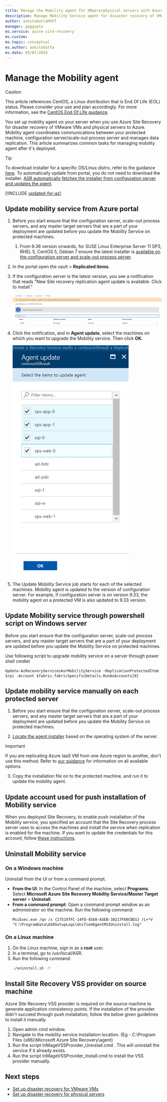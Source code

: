 ```yaml
---
title: Manage the Mobility agent for VMware/physical servers with Azure Site Recovery
description: Manage Mobility Service agent for disaster recovery of VMware VMs and physical servers to Azure using the  Azure Site Recovery service.
author: ankitaduttaMSFT
manager: gaggupta
ms.service: azure-site-recovery
ms.custom:
ms.topic: conceptual
ms.author: ankitadutta
ms.date: 03/07/2024
---
```


# Manage the Mobility agent

> [!CAUTION]
> This article references CentOS, a Linux distribution that is End Of Life (EOL) status. Please consider your use and plan accordingly. For more information, see the [CentOS End Of Life guidance](/azure/virtual-machines/workloads/centos/centos-end-of-life).

You set up mobility agent on your server when you use Azure Site Recovery for disaster recovery of VMware VMs and physical servers to Azure. Mobility agent coordinates communications between your protected machine, configuration server/scale-out process server and manages data replication. This article summarizes common tasks for managing mobility agent after it's deployed.

>[!TIP]
>To download installer for a specific OS/Linux distro, refer to the guidance [here](vmware-physical-mobility-service-overview.md#locate-installer-files). To automatically update from portal, you do not need to download the installer. [ASR automatically fetches the installer from configuration server and updates the agent](#update-mobility-service-from-azure-portal).

[!INCLUDE [updated-for-az](~/reusable-content/ce-skilling/azure/includes/updated-for-az.md)]

## Update mobility service from Azure portal

1. Before you start ensure that the configuration server, scale-out process servers, and any master target servers that are a part of your deployment are updated before you update the Mobility Service on protected machines.
    1. From 9.36 version onwards, for SUSE Linux Enterprise Server 11 SP3, RHEL 5, CentOS 5, Debian 7 ensure the latest installer is [available on the configuration server and scale-out process server](vmware-physical-mobility-service-overview.md#download-latest-mobility-agent-installer-for-suse-11-sp3-suse-11-sp4-rhel-5-cent-os-5-debian-7-debian-8-debian-9-oracle-linux-6-and-ubuntu-1404-server).
1. In the portal open the vault > **Replicated items**.
1. If the configuration server is the latest version, you see a notification that reads "New Site recovery replication agent update is available. Click to install."

     ![Replicated items window](./media/vmware-azure-install-mobility-service/replicated-item-notif.png)

4. Click the notification, and in **Agent update**, select the machines on which you want to upgrade the Mobility service. Then click **OK**.

     ![Replicated items VM list](./media/vmware-azure-install-mobility-service/update-okpng.png)

5. The Update Mobility Service job starts for each of the selected machines. Mobility agent is updated to the version of configuration server. For example, if configuration server is on version 9.33, the mobility agent on a protected VM is also updated to 9.33 version.

## Update Mobility service through powershell script on Windows server

Before you start ensure that the configuration server, scale-out process servers, and any master target servers that are a part of your deployment are updated before you update the Mobility Service on protected machines.

Use following script to upgrade mobility service on a server through power shell cmdlet

```azurepowershell
Update-AzRecoveryServicesAsrMobilityService -ReplicationProtectedItem $rpi -Account $fabric.fabricSpecificDetails.RunAsAccounts[0]
```

## Update mobility service manually on each protected server

1. Before you start ensure that the configuration server, scale-out process servers, and any master target servers that are a part of your deployment are updated before you update the Mobility Service on protected machines.

2. [Locate the agent installer](vmware-physical-mobility-service-overview.md#locate-installer-files) based on the operating system of the server.

>[!IMPORTANT]
> If you are replicating Azure IaaS VM from one Azure region to another, don't use this method. Refer to [our guidance](azure-to-azure-autoupdate.md) for information on all available options.

3. Copy the installation file on to the protected machine, and run it to update the mobility agent.

## Update account used for push installation of Mobility service

When you deployed Site Recovery, to enable push installation of the Mobility service, you specified an account that the Site Recovery process server uses to access the machines and install the service when replication is enabled for the machine. If you want to update the credentials for this account, follow [these instructions](vmware-azure-manage-configuration-server.md#modify-credentials-for-mobility-service-installation).

## Uninstall Mobility service

### On a Windows machine

Uninstall from the UI or from a command prompt.

- **From the UI**: In the Control Panel of the machine, select **Programs**. Select **Microsoft Azure Site Recovery Mobility Service/Master Target server** > **Uninstall**.
- **From a command prompt**: Open a command prompt window as an administrator on the machine. Run the following command:
    ```
    MsiExec.exe /qn /x {275197FC-14FD-4560-A5EB-38217F80CBD1} /L+*V "C:\ProgramData\ASRSetupLogs\UnifiedAgentMSIUninstall.log"
    ```

### On a Linux machine
1. On the Linux machine, sign in as a **root** user.
2. In a terminal, go to /usr/local/ASR.
3. Run the following command:
   ```bash
   ./uninstall.sh -Y
   ```

## Install Site Recovery VSS provider on source machine

Azure Site Recovery VSS provider is required on the source machine to generate application consistency points. If the installation of the provider didn't succeed through push installation, follow the below given guidelines to install it manually.

1. Open admin cmd window.
2. Navigate to the mobility service installation location. (Eg - C:\Program Files (x86)\Microsoft Azure Site Recovery\agent)
3. Run the script InMageVSSProvider_Uninstall.cmd . This will uninstall the service if it already exists.
4. Run the script InMageVSSProvider_Install.cmd to install the VSS provider manually.

## Next steps

- [Set up disaster recovery for VMware VMs](vmware-azure-tutorial.md)
- [Set up disaster recovery for physical servers](physical-azure-disaster-recovery.md)
